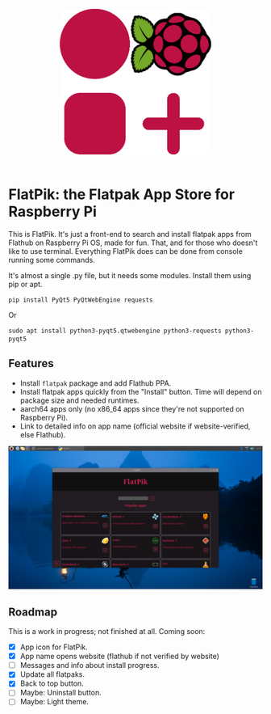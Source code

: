 <p align="center"><img src="img/FlatPik.png" style="width: 300px; margin-bottom:20px"></p>

# FlatPik: the Flatpak App Store for Raspberry Pi

This is FlatPik. It's just a front-end to search and install flatpak apps from Flathub on Raspberry Pi OS, made for fun. That, and for those who doesn't like to use terminal. Everything FlatPik does can be done from console running some commands.

It's almost a single .py file, but it needs some modules. Install them using pip or apt. 

```shell
pip install PyQt5 PyQtWebEngine requests
```

Or

```shell
sudo apt install python3-pyqt5.qtwebengine python3-requests python3-pyqt5
```

## Features

* Install `flatpak` package and add Flathub PPA.
* Install flatpak apps quickly from the "Install" button. Time will depend on package size and needed runtimes.
* aarch64 apps only (no x86_64 apps since they're not supported on Raspberry Pi).
* Link to detailed info on app name (official website if website-verified, else Flathub).

![Captura de FlatPik](img/popular-apps.png)

## Roadmap

This is a work in progress; not finished at all. Coming soon:

* [x] App icon for FlatPik.
* [X] App name opens website (flathub if not verified by website)
* [ ] Messages and info about install progress.
* [x] Update all flatpaks.
* [x] Back to top button.
* [ ] Maybe: Uninstall button.
* [ ] Maybe: Light theme.

